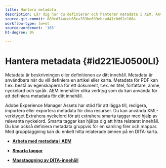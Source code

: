```yaml
---
title: Hantera metadata
description: Lär dig hur du definierar och hanterar metadata i AEM. Använd smart taggning och grupptaggning för att enkelt hitta relaterade ämnen i en DITA-karta.
source-git-commit: 880cd344ceb65ea339be699ebcad41c0d62e168a
workflow-type: tm+mt
source-wordcount: '165'
ht-degree: 0%

---
```


# Hantera metadata {#id221EJ0500LI}

Metadata är beskrivningen eller definitionen av ditt innehåll. Metadata är användbara när du vill definiera en artikel eller karta. Metadata för PDF kan t.ex. bestå av egenskaperna för ett dokument, t.ex. en titel, författare, ämne, nyckelord och språk. AEM innehåller olika verktyg som du kan använda för att definiera metadata för ditt innehåll.

Adobe Experience Manager Assets har stöd för att lägga till, redigera, importera eller exportera metadata för dina resurser. Du kan använda XML-verktyget Extrahera nyckelord för att extrahera smarta taggar med hjälp av relevanta nyckelord. Smarta taggar kan hjälpa dig att hitta relaterat innehåll. Du kan också definiera metadata gruppvis för en samling filer och mappar. Med grupptaggning kan du enkelt hitta relaterade ämnen på en DITA-karta.

- **[Arbeta med metadata i AEM](metadata-dita.md)**

- **[Smarta taggar](web-editor-smart-tagging.md)**

- **[Masstaggning av DITA-innehåll](map-editor-bulk-tagging.md)**

